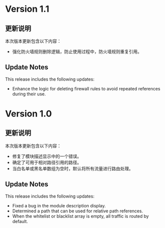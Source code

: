 # Version 1.1

## 更新说明

本次版本更新包含以下内容：

- 强化防火墙规则删除逻辑，防止使用过程中，防火墙规则重复引用。

## Update Notes

This release includes the following updates:

- Enhance the logic for deleting firewall rules to avoid repeated references during their use.

# Version 1.0

## 更新说明

本次版本更新包含以下内容：

- 修复了模块描述显示中的一个错误。
- 确定了可用于相对路径引用的路径。
- 当白名单或黑名单数组为空时，默认将所有流量进行路由处理。

## Update Notes

This release includes the following updates:

- Fixed a bug in the module description display.
- Determined a path that can be used for relative path references.
- When the whitelist or blacklist array is empty, all traffic is routed by default.
